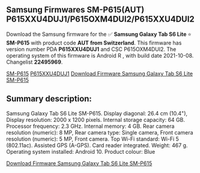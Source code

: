 <h2>Samsung Firmwares SM-P615(AUT) P615XXU4DUJ1/P615OXM4DUI2/P615XXU4DUI2</h2>
Download the Samsung firmware for the ✅ <strong>Samsung Galaxy Tab S6 Lite </strong> ⭐ <strong>SM-P615</strong> with product code <strong>AUT</strong> <strong> from Switzerland</strong>. This firmware has version number PDA <strong>P615XXU4DUJ1</strong> and CSC P615OXM4DUI2. The operating system of this firmware is Android R , with build date 2021-10-08. Changelist <strong>22495969</strong>.


[SM-P615](https://samfirm.shop/samsung/model/SM-P615)
[P615XXU4DUJ1](https://samfirm.shop/samsung/pda/P615XXU4DUJ1)
[Download Firmware Samsung Galaxy Tab S6 Lite SM-P615](https://samfirm.shop/samsung/firmware/463660)
<h2>Summary description:</h2>
<p>Samsung Galaxy Tab S6 Lite SM-P615. Display diagonal: 26.4 cm (10.4"), Display resolution: 2000 x 1200 pixels. Internal storage capacity: 64 GB. Processor frequency: 2.3 GHz. Internal memory: 4 GB. Rear camera resolution (numeric): 8 MP, Rear camera type: Single camera, Front camera resolution (numeric): 5 MP, Front camera. Top Wi-Fi standard: Wi-Fi 5 (802.11ac). Assisted GPS (A-GPS). Card reader integrated. Weight: 467 g. Operating system installed: Android 10. Product colour: Blue</p>


[Download Firmware Samsung Galaxy Tab S6 Lite SM-P615](https://samfirm.shop/samsung/firmware/463660)
